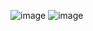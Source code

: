 ![image](https://user-images.githubusercontent.com/39509244/132274623-160287b8-0d9b-4bcf-be1a-5b39ffd003df.png)
![image](https://user-images.githubusercontent.com/39509244/132274632-0d2649c3-e627-43cf-b6c0-43c75601b766.png)

